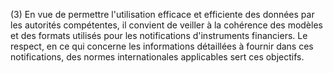 (3) En vue de permettre l'utilisation efficace et efficiente des données par les autorités compétentes, il convient de veiller à la cohérence des modèles et des formats utilisés pour les notifications d'instruments financiers. Le respect, en ce qui concerne les informations détaillées à fournir dans ces notifications, des normes internationales applicables sert ces objectifs.